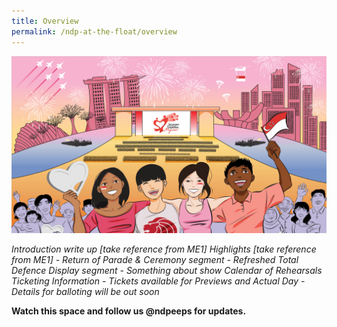 ```yaml
---
title: Overview
permalink: /ndp-at-the-float/overview
---
```

![Float](/images/NDP22%20Website%2017May20224.jpg)

<i class="blue-text">
    Introduction write up [take reference from ME1]
Highlights [take reference from ME1]
- Return of Parade & Ceremony segment
- Refreshed Total Defence Display segment
- Something about show
Calendar of Rehearsals
Ticketing Information
- Tickets available for Previews and Actual Day
- Details for balloting will be out soon 

</i>

<b>Watch this space and follow us <span class="red-ttext">@ndpeeps</span> for updates.</b>